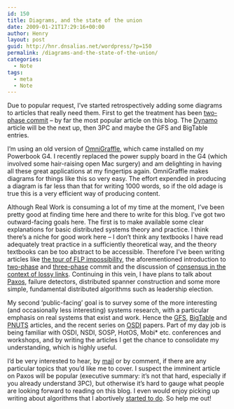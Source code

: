 ```yaml
---
id: 150
title: Diagrams, and the state of the union
date: 2009-01-21T17:29:16+00:00
author: Henry
layout: post
guid: http://hnr.dnsalias.net/wordpress/?p=150
permalink: /diagrams-and-the-state-of-the-union/
categories:
  - Note
tags:
  - meta
  - Note
---
```

Due to popular request, I&#8217;ve started retrospectively adding some diagrams to articles that really need them. First to get the treatment has been [two-phase commit](http://hnr.dnsalias.net/wordpress/?p=90) &#8211; by far the most popular article on this blog. The [Dynamo](http://hnr.dnsalias.net/wordpress/?p=51) article will be the next up, then 3PC and maybe the GFS and BigTable entries.

I&#8217;m using an old version of [OmniGraffle](http://www.omnigroup.com/applications/OmniGraffle/), which came installed on my Powerbook G4. I recently replaced the power supply board in the G4 (which involved some hair-raising open Mac surgery) and am delighting in having all these great applications at my fingertips again. OmniGraffle makes diagrams for things like this so very easy. The effort expended in producing a diagram is far less than that for writing 1000 words, so if the old adage is true this is a very efficient way of producing content.

Although Real Work is consuming a lot of my time at the moment, I&#8217;ve been pretty good at finding time here and there to write for this blog. I&#8217;ve got two outward-facing goals here. The first is to make available some clear explanations for basic distributed systems theory and practice. I think there&#8217;s a niche for good work here &#8211; I don&#8217;t think any textbooks I have read adequately treat practice in a sufficiently theoretical way, and the theory textbooks can be too abstract to be accessible. Therefore I&#8217;ve been writing articles like [the tour of FLP impossibility](http://hnr.dnsalias.net/wordpress/?p=49), the aforementioned introduction to [two-phase](http://hnr.dnsalias.net/wordpress/?p=90) and [three-phase](http://hnr.dnsalias.net/wordpress/?p=103) commit and the discussion of [consensus in the context of lossy links](http://hnr.dnsalias.net/wordpress/?p=110). Continuing in this vein, I have plans to talk about [Paxos](http://en.wikipedia.org/wiki/Paxos_algorithm), failure detectors, distributed spanner construction and some more simple, fundamental distributed algorithms such as leadership election.

My second &#8216;public-facing&#8217; goal is to survey some of the more interesting (and occasionally less interesting) systems research, with a particular emphasis on real systems that exist and work. Hence the [GFS](http://hnr.dnsalias.net/wordpress/?p=58), [BigTable](http://hnr.dnsalias.net/wordpress/?p=86) and [PNUTS](http://hnr.dnsalias.net/wordpress/?p=80) articles, and the recent series on [OSDI](http://www.usenix.org/events/osdi08/) papers. Part of my day job is being familiar with OSDI, NSDI, SOSP, HotOS, Mobi* etc. conferences and workshops, and by writing the articles I get the chance to consolidate my understanding, which is highly useful.

I&#8217;d be very interested to hear, by [mail](mailto:henry.robinson@gmail.com) or by comment, if there are any particular topics that you&#8217;d like me to cover. I suspect the imminent article on Paxos will be popular (executive summary: it&#8217;s not that hard, especially if you already understand 3PC), but otherwise it&#8217;s hard to gauge what people are looking forward to reading on this blog. I even would enjoy picking up writing about algorithms that I abortively [started to do](http://hnr.dnsalias.net/wordpress/?p=46). So help me out!